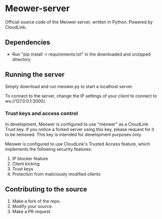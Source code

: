 # Meower-server
Official source code of the Meower server, written in Python. Powered by CloudLink.

## Dependencies
* Run "pip install -r requirements.txt" in the downloaded and unzipped directory

## Running the server
Simply download and run meower.py to start a localhost server.

To connect to the server, change the IP settings of your client to connect to ws://127.0.0.1:3000/.

### Trust keys and access control

In development, Meower is configured to use "meower" as a CloudLink Trust key. If you notice a forked server using this key, please request for it to be removed. This key is intended for development purposes only.

Meower is configured to use CloudLink's Trusted Access feature, which implements the following security features:
1. IP blocker feature
2. Client kicking
3. Trust keys
4. Protection from maliciously modified clients

## Contributing to the source

1. Make a fork of the repo.
2. Modify your source.
3. Make a PR request.
